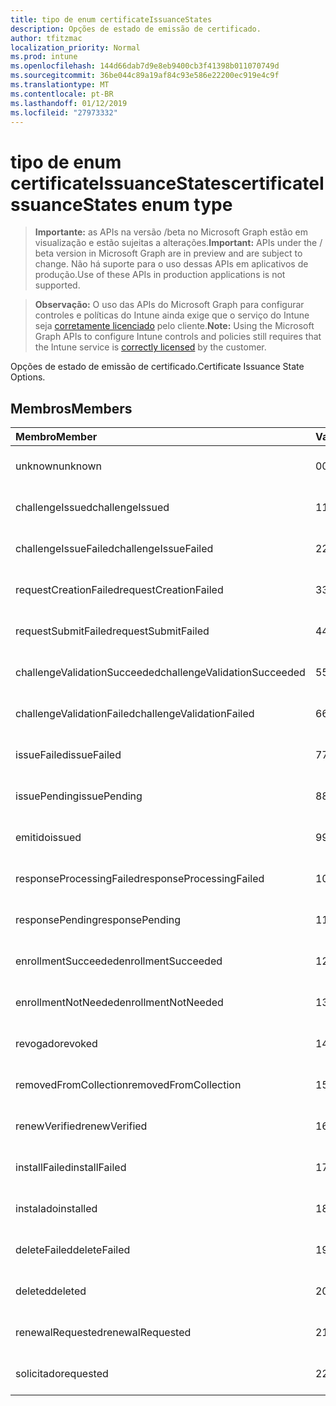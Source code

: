 ```yaml
---
title: tipo de enum certificateIssuanceStates
description: Opções de estado de emissão de certificado.
author: tfitzmac
localization_priority: Normal
ms.prod: intune
ms.openlocfilehash: 144d66dab7d9e8eb9400cb3f41398b011070749d
ms.sourcegitcommit: 36be044c89a19af84c93e586e22200ec919e4c9f
ms.translationtype: MT
ms.contentlocale: pt-BR
ms.lasthandoff: 01/12/2019
ms.locfileid: "27973332"
---
```

# <a name="certificateissuancestates-enum-type"></a><span data-ttu-id="8bdb5-103">tipo de enum certificateIssuanceStates</span><span class="sxs-lookup"><span data-stu-id="8bdb5-103">certificateIssuanceStates enum type</span></span>

> <span data-ttu-id="8bdb5-104">**Importante:** as APIs na versão /beta no Microsoft Graph estão em visualização e estão sujeitas a alterações.</span><span class="sxs-lookup"><span data-stu-id="8bdb5-104">**Important:** APIs under the / beta version in Microsoft Graph are in preview and are subject to change.</span></span> <span data-ttu-id="8bdb5-105">Não há suporte para o uso dessas APIs em aplicativos de produção.</span><span class="sxs-lookup"><span data-stu-id="8bdb5-105">Use of these APIs in production applications is not supported.</span></span>

> <span data-ttu-id="8bdb5-106">**Observação:** O uso das APIs do Microsoft Graph para configurar controles e políticas do Intune ainda exige que o serviço do Intune seja [corretamente licenciado](https://go.microsoft.com/fwlink/?linkid=839381) pelo cliente.</span><span class="sxs-lookup"><span data-stu-id="8bdb5-106">**Note:** Using the Microsoft Graph APIs to configure Intune controls and policies still requires that the Intune service is [correctly licensed](https://go.microsoft.com/fwlink/?linkid=839381) by the customer.</span></span>

<span data-ttu-id="8bdb5-107">Opções de estado de emissão de certificado.</span><span class="sxs-lookup"><span data-stu-id="8bdb5-107">Certificate Issuance State Options.</span></span>
## <a name="members"></a><span data-ttu-id="8bdb5-108">Membros</span><span class="sxs-lookup"><span data-stu-id="8bdb5-108">Members</span></span>
|<span data-ttu-id="8bdb5-109">Membro</span><span class="sxs-lookup"><span data-stu-id="8bdb5-109">Member</span></span>|<span data-ttu-id="8bdb5-110">Valor</span><span class="sxs-lookup"><span data-stu-id="8bdb5-110">Value</span></span>|<span data-ttu-id="8bdb5-111">Descrição</span><span class="sxs-lookup"><span data-stu-id="8bdb5-111">Description</span></span>|
|:---|:---|:---|
|<span data-ttu-id="8bdb5-112">unknown</span><span class="sxs-lookup"><span data-stu-id="8bdb5-112">unknown</span></span>|<span data-ttu-id="8bdb5-113">0</span><span class="sxs-lookup"><span data-stu-id="8bdb5-113">0</span></span>|<span data-ttu-id="8bdb5-114">Ainda não documentado</span><span class="sxs-lookup"><span data-stu-id="8bdb5-114">Not yet documented</span></span>|
|<span data-ttu-id="8bdb5-115">challengeIssued</span><span class="sxs-lookup"><span data-stu-id="8bdb5-115">challengeIssued</span></span>|<span data-ttu-id="8bdb5-116">1</span><span class="sxs-lookup"><span data-stu-id="8bdb5-116">1</span></span>|<span data-ttu-id="8bdb5-117">Ainda não documentado</span><span class="sxs-lookup"><span data-stu-id="8bdb5-117">Not yet documented</span></span>|
|<span data-ttu-id="8bdb5-118">challengeIssueFailed</span><span class="sxs-lookup"><span data-stu-id="8bdb5-118">challengeIssueFailed</span></span>|<span data-ttu-id="8bdb5-119">2</span><span class="sxs-lookup"><span data-stu-id="8bdb5-119">2</span></span>|<span data-ttu-id="8bdb5-120">Ainda não documentado</span><span class="sxs-lookup"><span data-stu-id="8bdb5-120">Not yet documented</span></span>|
|<span data-ttu-id="8bdb5-121">requestCreationFailed</span><span class="sxs-lookup"><span data-stu-id="8bdb5-121">requestCreationFailed</span></span>|<span data-ttu-id="8bdb5-122">3</span><span class="sxs-lookup"><span data-stu-id="8bdb5-122">3</span></span>|<span data-ttu-id="8bdb5-123">Ainda não documentado</span><span class="sxs-lookup"><span data-stu-id="8bdb5-123">Not yet documented</span></span>|
|<span data-ttu-id="8bdb5-124">requestSubmitFailed</span><span class="sxs-lookup"><span data-stu-id="8bdb5-124">requestSubmitFailed</span></span>|<span data-ttu-id="8bdb5-125">4</span><span class="sxs-lookup"><span data-stu-id="8bdb5-125">4</span></span>|<span data-ttu-id="8bdb5-126">Ainda não documentado</span><span class="sxs-lookup"><span data-stu-id="8bdb5-126">Not yet documented</span></span>|
|<span data-ttu-id="8bdb5-127">challengeValidationSucceeded</span><span class="sxs-lookup"><span data-stu-id="8bdb5-127">challengeValidationSucceeded</span></span>|<span data-ttu-id="8bdb5-128">5</span><span class="sxs-lookup"><span data-stu-id="8bdb5-128">5</span></span>|<span data-ttu-id="8bdb5-129">Ainda não documentado</span><span class="sxs-lookup"><span data-stu-id="8bdb5-129">Not yet documented</span></span>|
|<span data-ttu-id="8bdb5-130">challengeValidationFailed</span><span class="sxs-lookup"><span data-stu-id="8bdb5-130">challengeValidationFailed</span></span>|<span data-ttu-id="8bdb5-131">6</span><span class="sxs-lookup"><span data-stu-id="8bdb5-131">6</span></span>|<span data-ttu-id="8bdb5-132">Ainda não documentado</span><span class="sxs-lookup"><span data-stu-id="8bdb5-132">Not yet documented</span></span>|
|<span data-ttu-id="8bdb5-133">issueFailed</span><span class="sxs-lookup"><span data-stu-id="8bdb5-133">issueFailed</span></span>|<span data-ttu-id="8bdb5-134">7</span><span class="sxs-lookup"><span data-stu-id="8bdb5-134">7</span></span>|<span data-ttu-id="8bdb5-135">Ainda não documentado</span><span class="sxs-lookup"><span data-stu-id="8bdb5-135">Not yet documented</span></span>|
|<span data-ttu-id="8bdb5-136">issuePending</span><span class="sxs-lookup"><span data-stu-id="8bdb5-136">issuePending</span></span>|<span data-ttu-id="8bdb5-137">8</span><span class="sxs-lookup"><span data-stu-id="8bdb5-137">8</span></span>|<span data-ttu-id="8bdb5-138">Ainda não documentado</span><span class="sxs-lookup"><span data-stu-id="8bdb5-138">Not yet documented</span></span>|
|<span data-ttu-id="8bdb5-139">emitido</span><span class="sxs-lookup"><span data-stu-id="8bdb5-139">issued</span></span>|<span data-ttu-id="8bdb5-140">9</span><span class="sxs-lookup"><span data-stu-id="8bdb5-140">9</span></span>|<span data-ttu-id="8bdb5-141">Ainda não documentado</span><span class="sxs-lookup"><span data-stu-id="8bdb5-141">Not yet documented</span></span>|
|<span data-ttu-id="8bdb5-142">responseProcessingFailed</span><span class="sxs-lookup"><span data-stu-id="8bdb5-142">responseProcessingFailed</span></span>|<span data-ttu-id="8bdb5-143">10</span><span class="sxs-lookup"><span data-stu-id="8bdb5-143">10</span></span>|<span data-ttu-id="8bdb5-144">Ainda não documentado</span><span class="sxs-lookup"><span data-stu-id="8bdb5-144">Not yet documented</span></span>|
|<span data-ttu-id="8bdb5-145">responsePending</span><span class="sxs-lookup"><span data-stu-id="8bdb5-145">responsePending</span></span>|<span data-ttu-id="8bdb5-146">11</span><span class="sxs-lookup"><span data-stu-id="8bdb5-146">11</span></span>|<span data-ttu-id="8bdb5-147">Ainda não documentado</span><span class="sxs-lookup"><span data-stu-id="8bdb5-147">Not yet documented</span></span>|
|<span data-ttu-id="8bdb5-148">enrollmentSucceeded</span><span class="sxs-lookup"><span data-stu-id="8bdb5-148">enrollmentSucceeded</span></span>|<span data-ttu-id="8bdb5-149">12</span><span class="sxs-lookup"><span data-stu-id="8bdb5-149">12</span></span>|<span data-ttu-id="8bdb5-150">Ainda não documentado</span><span class="sxs-lookup"><span data-stu-id="8bdb5-150">Not yet documented</span></span>|
|<span data-ttu-id="8bdb5-151">enrollmentNotNeeded</span><span class="sxs-lookup"><span data-stu-id="8bdb5-151">enrollmentNotNeeded</span></span>|<span data-ttu-id="8bdb5-152">13</span><span class="sxs-lookup"><span data-stu-id="8bdb5-152">13</span></span>|<span data-ttu-id="8bdb5-153">Ainda não documentado</span><span class="sxs-lookup"><span data-stu-id="8bdb5-153">Not yet documented</span></span>|
|<span data-ttu-id="8bdb5-154">revogado</span><span class="sxs-lookup"><span data-stu-id="8bdb5-154">revoked</span></span>|<span data-ttu-id="8bdb5-155">14</span><span class="sxs-lookup"><span data-stu-id="8bdb5-155">14</span></span>|<span data-ttu-id="8bdb5-156">Ainda não documentado</span><span class="sxs-lookup"><span data-stu-id="8bdb5-156">Not yet documented</span></span>|
|<span data-ttu-id="8bdb5-157">removedFromCollection</span><span class="sxs-lookup"><span data-stu-id="8bdb5-157">removedFromCollection</span></span>|<span data-ttu-id="8bdb5-158">15</span><span class="sxs-lookup"><span data-stu-id="8bdb5-158">15</span></span>|<span data-ttu-id="8bdb5-159">Ainda não documentado</span><span class="sxs-lookup"><span data-stu-id="8bdb5-159">Not yet documented</span></span>|
|<span data-ttu-id="8bdb5-160">renewVerified</span><span class="sxs-lookup"><span data-stu-id="8bdb5-160">renewVerified</span></span>|<span data-ttu-id="8bdb5-161">16</span><span class="sxs-lookup"><span data-stu-id="8bdb5-161">16</span></span>|<span data-ttu-id="8bdb5-162">Ainda não documentado</span><span class="sxs-lookup"><span data-stu-id="8bdb5-162">Not yet documented</span></span>|
|<span data-ttu-id="8bdb5-163">installFailed</span><span class="sxs-lookup"><span data-stu-id="8bdb5-163">installFailed</span></span>|<span data-ttu-id="8bdb5-164">17</span><span class="sxs-lookup"><span data-stu-id="8bdb5-164">17</span></span>|<span data-ttu-id="8bdb5-165">Ainda não documentado</span><span class="sxs-lookup"><span data-stu-id="8bdb5-165">Not yet documented</span></span>|
|<span data-ttu-id="8bdb5-166">instalado</span><span class="sxs-lookup"><span data-stu-id="8bdb5-166">installed</span></span>|<span data-ttu-id="8bdb5-167">18</span><span class="sxs-lookup"><span data-stu-id="8bdb5-167">18</span></span>|<span data-ttu-id="8bdb5-168">Ainda não documentado</span><span class="sxs-lookup"><span data-stu-id="8bdb5-168">Not yet documented</span></span>|
|<span data-ttu-id="8bdb5-169">deleteFailed</span><span class="sxs-lookup"><span data-stu-id="8bdb5-169">deleteFailed</span></span>|<span data-ttu-id="8bdb5-170">19</span><span class="sxs-lookup"><span data-stu-id="8bdb5-170">19</span></span>|<span data-ttu-id="8bdb5-171">Ainda não documentado</span><span class="sxs-lookup"><span data-stu-id="8bdb5-171">Not yet documented</span></span>|
|<span data-ttu-id="8bdb5-172">deleted</span><span class="sxs-lookup"><span data-stu-id="8bdb5-172">deleted</span></span>|<span data-ttu-id="8bdb5-173">20</span><span class="sxs-lookup"><span data-stu-id="8bdb5-173">20</span></span>|<span data-ttu-id="8bdb5-174">Ainda não documentado</span><span class="sxs-lookup"><span data-stu-id="8bdb5-174">Not yet documented</span></span>|
|<span data-ttu-id="8bdb5-175">renewalRequested</span><span class="sxs-lookup"><span data-stu-id="8bdb5-175">renewalRequested</span></span>|<span data-ttu-id="8bdb5-176">21</span><span class="sxs-lookup"><span data-stu-id="8bdb5-176">21</span></span>|<span data-ttu-id="8bdb5-177">Ainda não documentado</span><span class="sxs-lookup"><span data-stu-id="8bdb5-177">Not yet documented</span></span>|
|<span data-ttu-id="8bdb5-178">solicitado</span><span class="sxs-lookup"><span data-stu-id="8bdb5-178">requested</span></span>|<span data-ttu-id="8bdb5-179">22</span><span class="sxs-lookup"><span data-stu-id="8bdb5-179">22</span></span>|<span data-ttu-id="8bdb5-180">Ainda não documentado</span><span class="sxs-lookup"><span data-stu-id="8bdb5-180">Not yet documented</span></span>|





